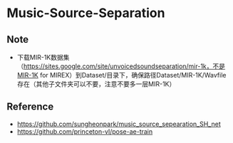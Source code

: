 # Music-Source-Separation
## Note
 - 下载MIR-1K数据集（https://sites.google.com/site/unvoicedsoundseparation/mir-1k，不是MIR-1K for MIREX）到Dataset/目录下，确保路径Dataset/MIR-1K/Wavfile存在（其他子文件夹可以不要，注意不要多一层MIR-1K）
## Reference 
 - https://github.com/sungheonpark/music_source_sepearation_SH_net
 - https://github.com/princeton-vl/pose-ae-train